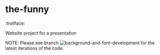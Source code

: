 # the-funny

:trollface:

Website project for a presentation

NOTE: Please see branch ![background-and-font-development](https://github.com/HumanManThing/the-funny/tree/background-and-font-development) for the latest iterations of the code.
